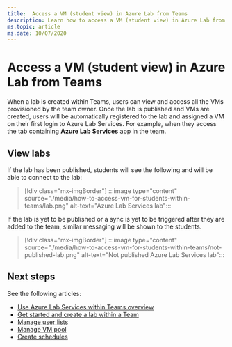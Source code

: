 ```yaml
---
title:  Access a VM (student view) in Azure Lab from Teams
description: Learn how to access a VM (student view) in Azure Lab from Teams. 
ms.topic: article
ms.date: 10/07/2020
---
```


# Access a VM (student view) in Azure Lab from Teams

When a lab is created within Teams, users can view and access all the VMs provisioned by the team owner. Once the lab is published and VMs are created, users will be automatically registered to the lab and assigned a VM on their first login to Azure Lab Services. For example, when they access the tab containing **Azure Lab Services** app in the team. 

## View labs

If the lab has been published, students will see the following and will be able to connect to the lab:

> [!div class="mx-imgBorder"]
> :::image type="content" source="./media/how-to-access-vm-for-students-within-teams/lab.png" alt-text="Azure Lab Services lab":::

If the lab is yet to be published or a sync is yet to be triggered after they are added to the team, similar messaging will be shown to the students.

> [!div class="mx-imgBorder"]
> :::image type="content" source="./media/how-to-access-vm-for-students-within-teams/not-published-lab.png" alt-text="Not published Azure Lab Services lab":::

## Next steps

See the following articles:

- [Use Azure Lab Services within Teams overview](lab-services-within-teams-overview.md)
- [Get started and create a lab within a Team](how-to-get-started-create-lab-within-teams.md)
- [Manage user lists](how-to-manage-user-lists-within-teams.md)
- [Manage VM pool](how-to-manage-vm-pool-within-teams.md)
- [Create schedules](how-to-create-schedules-within-teams.md)
